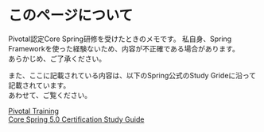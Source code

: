 # このページについて
Pivotal認定Core Spring研修を受けたときのメモです。
私自身、Spring Frameworkを使った経験ないため、内容が不正確である場合があります。  
あらかじめ、ご了承ください。

また、ここに記載されている内容は、以下のSpring公式のStudy Grideに沿って記載されています。  
あわせて、ご覧ください。  

[Pivotal Training](https://pivotal.io/training/certification)  
[Core Spring 5.0 Certification Study Guide](https://d1fto35gcfffzn.cloudfront.net/academy/Core-Spring-5.0-Certification-Study-Guide.pdf)